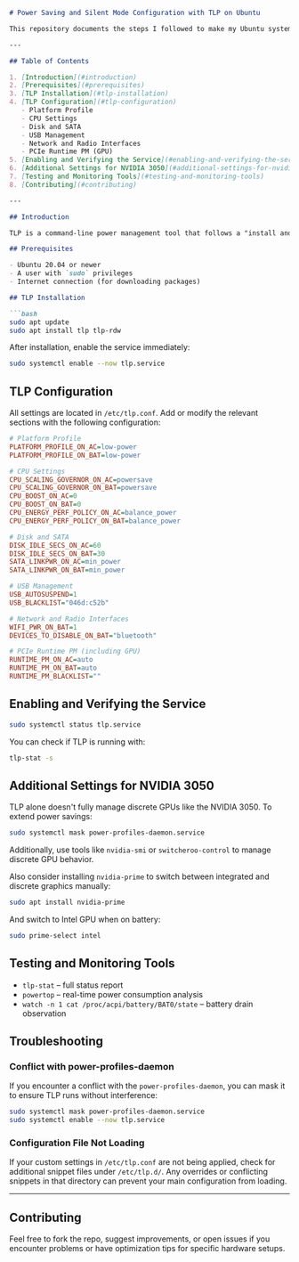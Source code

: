 ````markdown
# Power Saving and Silent Mode Configuration with TLP on Ubuntu

This repository documents the steps I followed to make my Ubuntu system more stable and power-efficient using TLP (TLP Linux Advanced Power Management), optimizing it for silent operation both on battery and AC power.

---

## Table of Contents

1. [Introduction](#introduction)
2. [Prerequisites](#prerequisites)
3. [TLP Installation](#tlp-installation)
4. [TLP Configuration](#tlp-configuration)
   - Platform Profile
   - CPU Settings
   - Disk and SATA
   - USB Management
   - Network and Radio Interfaces
   - PCIe Runtime PM (GPU)
5. [Enabling and Verifying the Service](#enabling-and-verifying-the-service)
6. [Additional Settings for NVIDIA 3050](#additional-settings-for-nvidia-3050)
7. [Testing and Monitoring Tools](#testing-and-monitoring-tools)
8. [Contributing](#contributing)

---

## Introduction

TLP is a command-line power management tool that follows a "install and forget" philosophy, similar to Windows-like power-saving behaviors but without a GUI. This README guides you through configuring your Ubuntu system for low power consumption, reduced heat, and quieter fan operation, both on battery and AC power.

## Prerequisites

- Ubuntu 20.04 or newer
- A user with `sudo` privileges
- Internet connection (for downloading packages)

## TLP Installation

```bash
sudo apt update
sudo apt install tlp tlp-rdw
````

After installation, enable the service immediately:

```bash
sudo systemctl enable --now tlp.service
```

## TLP Configuration

All settings are located in `/etc/tlp.conf`. Add or modify the relevant sections with the following configuration:

```ini
# Platform Profile
PLATFORM_PROFILE_ON_AC=low-power
PLATFORM_PROFILE_ON_BAT=low-power

# CPU Settings
CPU_SCALING_GOVERNOR_ON_AC=powersave
CPU_SCALING_GOVERNOR_ON_BAT=powersave
CPU_BOOST_ON_AC=0
CPU_BOOST_ON_BAT=0
CPU_ENERGY_PERF_POLICY_ON_AC=balance_power
CPU_ENERGY_PERF_POLICY_ON_BAT=balance_power

# Disk and SATA
DISK_IDLE_SECS_ON_AC=60
DISK_IDLE_SECS_ON_BAT=30
SATA_LINKPWR_ON_AC=min_power
SATA_LINKPWR_ON_BAT=min_power

# USB Management
USB_AUTOSUSPEND=1
USB_BLACKLIST="046d:c52b"

# Network and Radio Interfaces
WIFI_PWR_ON_BAT=1
DEVICES_TO_DISABLE_ON_BAT="bluetooth"

# PCIe Runtime PM (including GPU)
RUNTIME_PM_ON_AC=auto
RUNTIME_PM_ON_BAT=auto
RUNTIME_PM_BLACKLIST=""
```

## Enabling and Verifying the Service

```bash
sudo systemctl status tlp.service
```

You can check if TLP is running with:

```bash
tlp-stat -s
```

## Additional Settings for NVIDIA 3050

TLP alone doesn't fully manage discrete GPUs like the NVIDIA 3050. To extend power savings:

```bash
sudo systemctl mask power-profiles-daemon.service
```

Additionally, use tools like `nvidia-smi` or `switcheroo-control` to manage discrete GPU behavior.

Also consider installing `nvidia-prime` to switch between integrated and discrete graphics manually:

```bash
sudo apt install nvidia-prime
```

And switch to Intel GPU when on battery:

```bash
sudo prime-select intel
```

## Testing and Monitoring Tools

* `tlp-stat` – full status report
* `powertop` – real-time power consumption analysis
* `watch -n 1 cat /proc/acpi/battery/BAT0/state` – battery drain observation

## Troubleshooting

### Conflict with power-profiles-daemon

If you encounter a conflict with the `power-profiles-daemon`, you can mask it to ensure TLP runs without interference:

```bash
sudo systemctl mask power-profiles-daemon.service
sudo systemctl enable --now tlp.service
```

### Configuration File Not Loading

If your custom settings in `/etc/tlp.conf` are not being applied, check for additional snippet files under `/etc/tlp.d/`. Any overrides or conflicting snippets in that directory can prevent your main configuration from loading.

---

## Contributing

Feel free to fork the repo, suggest improvements, or open issues if you encounter problems or have optimization tips for specific hardware setups.

```
```
